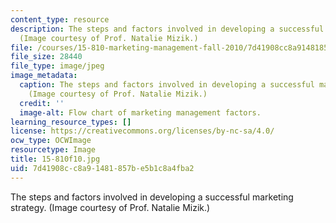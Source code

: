 ```yaml
---
content_type: resource
description: The steps and factors involved in developing a successful marketing strategy.
  (Image courtesy of Prof. Natalie Mizik.)
file: /courses/15-810-marketing-management-fall-2010/7d41908cc8a91481857be5b1c8a4fba2_15-810f10.jpg
file_size: 28440
file_type: image/jpeg
image_metadata:
  caption: The steps and factors involved in developing a successful marketing strategy.
    (Image courtesy of Prof. Natalie Mizik.)
  credit: ''
  image-alt: Flow chart of marketing management factors.
learning_resource_types: []
license: https://creativecommons.org/licenses/by-nc-sa/4.0/
ocw_type: OCWImage
resourcetype: Image
title: 15-810f10.jpg
uid: 7d41908c-c8a9-1481-857b-e5b1c8a4fba2
---
```

The steps and factors involved in developing a successful marketing strategy. (Image courtesy of Prof. Natalie Mizik.)